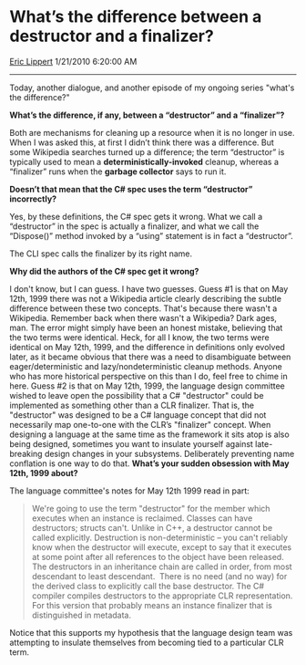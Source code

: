# What’s the difference between a destructor and a finalizer?

[Eric Lippert](https://social.msdn.microsoft.com/profile/Eric%20Lippert) 1/21/2010 6:20:00 AM

-----

Today, another dialogue, and another episode of my ongoing series "what's the difference?"

**What’s the difference, if any, between a “destructor” and a “finalizer”?**

Both are mechanisms for cleaning up a resource when it is no longer in use. When I was asked this, at first I didn’t think there was a difference. But some Wikipedia searches turned up a difference; the term “destructor” is typically used to mean a **deterministically-invoked** cleanup, whereas a “finalizer” runs when the **garbage collector** says to run it.

**Doesn’t that mean that the C\# spec uses the term “destructor” incorrectly?**

Yes, by these definitions, the C\# spec gets it wrong. What we call a “destructor” in the spec is actually a finalizer, and what we call the “Dispose()” method invoked by a “using” statement is in fact a “destructor”.

The CLI spec calls the finalizer by its right name.

**Why did the authors of the C\# spec get it wrong?**

I don't know, but I can guess. I have two guesses. Guess \#1 is that on May 12th, 1999 there was not a Wikipedia article clearly describing the subtle difference between these two concepts. That's because there wasn't a Wikipedia. Remember back when there wasn't a Wikipedia? Dark ages, man. The error might simply have been an honest mistake, believing that the two terms were identical. Heck, for all I know, the two terms were identical on May 12th, 1999, and the difference in definitions only evolved later, as it became obvious that there was a need to disambiguate between eager/deterministic and lazy/nondeterministic cleanup methods. Anyone who has more historical perspective on this than I do, feel free to chime in here. Guess \#2 is that on May 12th, 1999, the language design committee wished to leave open the possibility that a C\# "destructor" could be implemented as something other than a CLR finalizer. That is, the "destructor" was designed to be a C\# language concept that did not necessarily map one-to-one with the CLR’s "finalizer" concept. When designing a language at the same time as the framework it sits atop is also being designed, sometimes you want to insulate yourself against late-breaking design changes in your subsystems. Deliberately preventing name conflation is one way to do that. **What’s your sudden obsession with May 12th, 1999 about?**

The language committee's notes for May 12th 1999 read in part:

> We're going to use the term "destructor" for the member which executes when an instance is reclaimed. Classes can have destructors; structs can't. Unlike in C++, a destructor cannot be called explicitly. Destruction is non-deterministic – you can't reliably know when the destructor will execute, except to say that it executes at some point after all references to the object have been released. The destructors in an inheritance chain are called in order, from most descendant to least descendant.  There is no need (and no way) for the derived class to explicitly call the base destructor. The C\# compiler compiles destructors to the appropriate CLR representation.  For this version that probably means an instance finalizer that is distinguished in metadata. 

Notice that this supports my hypothesis that the language design team was attempting to insulate themselves from becoming tied to a particular CLR term.

